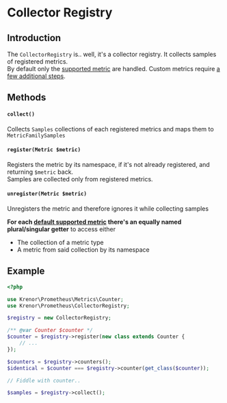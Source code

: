 Collector Registry
==================

## Introduction

The `CollectorRegistry` is.. well, it's a collector registry. It collects samples of registered metrics.  
By default only the [supported metric](metrics/README.md#classes) are handled. Custom metrics require [a few additional steps](metrics/CUSTOM.md).

## Methods

#### `collect()`

Collects `Samples` collections of each registered metrics and maps them to `MetricFamilySamples`

#### `register(Metric $metric)`

Registers the metric by its namespace, if it's not already registered, and returning `$metric` back.  
Samples are collected only from registered metrics.

#### `unregister(Metric $metric)`

Unregisters the metric and therefore ignores it while collecting samples

**For each [default supported metric](metrics/README.md) there's an equally named plural/singular getter** to access either
* The collection of a metric type 
* A metric from said collection by its namespace

## Example

```php
<?php

use Krenor\Prometheus\Metrics\Counter;
use Krenor\Prometheus\CollectorRegistry;

$registry = new CollectorRegistry;

/** @var Counter $counter */
$counter = $registry->register(new class extends Counter {
    // ...
});

$counters = $registry->counters();
$identical = $counter === $registry->counter(get_class($counter));

// Fiddle with counter..

$samples = $registry->collect();
```
